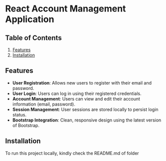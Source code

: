 # React Account Management Application

## Table of Contents

1. [Features](#features)
2. [Installation](#installation)

## Features

- **User Registration**: Allows new users to register with their email and password.
- **User Login**: Users can log in using their registered credentials.
- **Account Management**: Users can view and edit their account information (email, password).
- **Session Management**: User sessions are stored locally to persist login status.
- **Bootstrap Integration**: Clean, responsive design using the latest version of Bootstrap.
  
## Installation

To run this project locally, kindly check the README.md of folder

